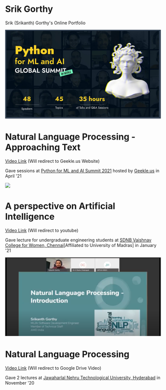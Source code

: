 # Srik Gorthy
Srik (Srikanth) Gorthy's Online Portfolio

![](/images/Geekle.PNG)

# Natural Language Processing - Approaching Text
[Video Link](https://geekle.us/video_cluster/1618230100619x816683697887510500) \(Will redirect to Geekle.us Website\)

Gave sessions at [Python for ML and AI Summit 2021](https://python.geekle.us/) hosted by [Geekle.us](https://geekle.us/) in April '21

![](/images/SDNB.ONG)

# A perspective on Artificial Intelligence
[Video Link](https://www.youtube.com/watch?v=E_JYzytu8dI) \(Will redirect to youtube\)

Gave lecture for undergraduate engineering students at [SDNB Vaishnav College for Women, Chennai](https://www.sdnbvc.edu.in/)\[Affiliated to University of Madras\] in January '21

![](/images/jntu.PNG)

# Natural Language Processing
[Video Link](https://www.youtube.com/watch?v=E_JYzytu8dI) \(Will redirect to Google Drive Video\)

Gave 2 lectures at [Jawaharlal Nehru Technological University, Hyderabad](https://jntuh.ac.in/) in November '20
